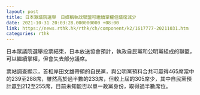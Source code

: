 ```yaml
---
layout: post
title: 日本眾議院選舉　日媒稱執政聯盟可繼續掌權但議席減少
date: 2021-10-31 20:03:28.000000000 +08:00
link: https://news.rthk.hk/rthk/ch/component/k2/1617777-20211031.htm
categories: rthk
---
```


日本眾議院選舉投票結束，日本放送協會預計，執政自民黨和公明黨組成的聯盟，可以繼續掌權，但會失去部分議席。

票站調查顯示，首相岸田文雄帶領的自民黨，與公明黨預料合共可贏得465席當中的239至288席，雖然高於過半數的233席，但較上屆的305席少，其中自民黨預計贏到212至255席，目前未知能否以單一政黨身份，取得過半數席位。
